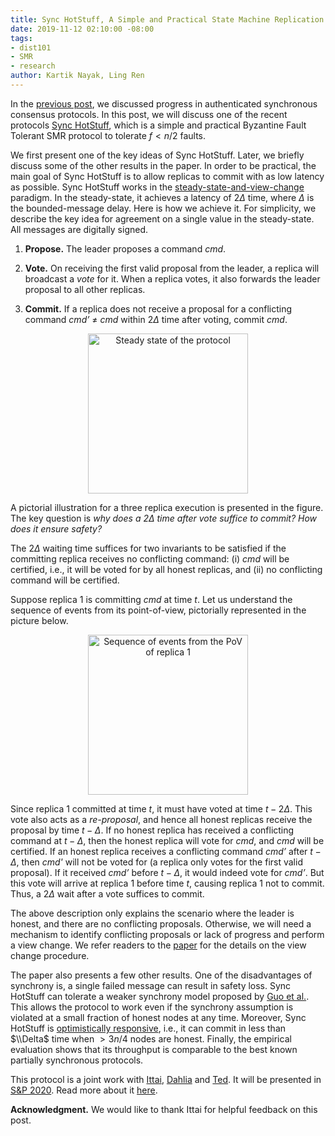 ```yaml
---
title: Sync HotStuff, A Simple and Practical State Machine Replication
date: 2019-11-12 02:10:00 -08:00
tags:
- dist101
- SMR
- research
author: Kartik Nayak, Ling Ren
---
```


In the [previous post](https://decentralizedthoughts.github.io/2019-11-12-authenticated-synchronous-bft/), we discussed progress in authenticated synchronous consensus protocols. In this post, we will discuss one of the recent protocols [Sync HotStuff](https://eprint.iacr.org/2019/270), which is a simple and practical Byzantine Fault Tolerant SMR protocol to tolerate $f < n/2$ faults.

We first present one of the key ideas of Sync HotStuff. Later, we  briefly discuss some of the other results in the paper.
In order to be practical, the main goal of Sync HotStuff is to allow replicas to commit with as low latency as possible.
Sync HotStuff works in the [steady-state-and-view-change](https://decentralizedthoughts.github.io/2019-10-15-consensus-for-state-machine-replication/) paradigm. In the steady-state, it achieves a latency of  $2\Delta$ time, where $\Delta$ is the bounded-message delay. Here is how we achieve it.
For simplicity, we describe the key idea for agreement on a single value in the steady-state. All messages are digitally signed.

1. **Propose.** The leader proposes a command *cmd*.

2. **Vote.** On receiving the first valid proposal from the leader, a replica will broadcast a *vote* for it. When a replica votes, it also forwards the leader proposal to all other replicas.

3. **Commit.** If a replica does not receive a proposal for a conflicting command *cmd’* $\neq$ *cmd* within $2\Delta$ time after voting, commit *cmd*.

<p align="center">
<img src="/uploads/steady-state.png" width="256" title="Steady state of the protocol">
</p>

A pictorial illustration for a three replica execution is presented in the figure. The key question is *why does a $2\Delta$ time after vote suffice to commit? How does it ensure safety?* 

The $2\Delta$ waiting time suffices for two invariants to be satisfied if the committing replica receives no conflicting command: (i) *cmd* will be certified, i.e., it will be voted for by all honest replicas, and (ii) no conflicting command will be certified.

Suppose replica 1 is committing *cmd* at time $t$. Let us understand the sequence of events from its point-of-view, pictorially represented in the picture below.

<p align="center">
<img src="/uploads/sync-hotstuff-proof.png" width="256" title="Sequence of events from the PoV of replica 1">
</p>

Since replica 1 committed at time $t$, it must have voted at time $t - 2\Delta$. This vote also acts as a *re-proposal*, and hence all honest replicas receive the proposal by time $t-\Delta$. If no honest replica has received a conflicting command at $t-\Delta$, then the honest replica will vote for *cmd*, and *cmd* will be certified. If an honest replica receives a conflicting command *cmd’* after $t-\Delta$, then *cmd'* will not be voted for (a replica only votes for the first valid proposal). If it received *cmd’* before $t-\Delta$, it would indeed vote for *cmd’*. But this vote will arrive at replica 1 before time $t$, causing replica 1 not to commit. Thus, a $2\Delta$ wait after a vote suffices to commit.

The above description only explains the scenario where the leader is honest, and there are no conflicting proposals. Otherwise, we will need a mechanism to identify conflicting proposals or lack of progress and perform a view change. We refer readers to the [paper](https://eprint.iacr.org/2019/270) for the details on the view change procedure.

The paper also presents a few other results. One of the disadvantages of synchrony is, a single failed message can result in safety loss. Sync HotStuff can tolerate a weaker synchrony model proposed by [Guo et al.](https://eprint.iacr.org/2019/179). This allows the protocol to work even if the synchrony assumption is violated at a small fraction of honest nodes at any time.
Moreover, Sync HotStuff is [optimistically responsive](https://eprint.iacr.org/2017/913), i.e., it can commit in less than $\\Delta$ time when $>3n/4$ nodes are honest. Finally, the empirical evaluation shows that its throughput is comparable to the best known partially synchronous protocols.

This protocol is a joint work with [Ittai](https://research.vmware.com/researchers/ittai-abraham), [Dahlia](https://dahliamalkhi.wordpress.com/) and [Ted](https://www.cs.cornell.edu/~tedyin/). It will be presented in [S\&P 2020](https://www.ieee-security.org/TC/SP2020/). Read more about it [here](https://eprint.iacr.org/2019/270.pdf).

**Acknowledgment.** We would like to thank Ittai for helpful feedback on this post.
